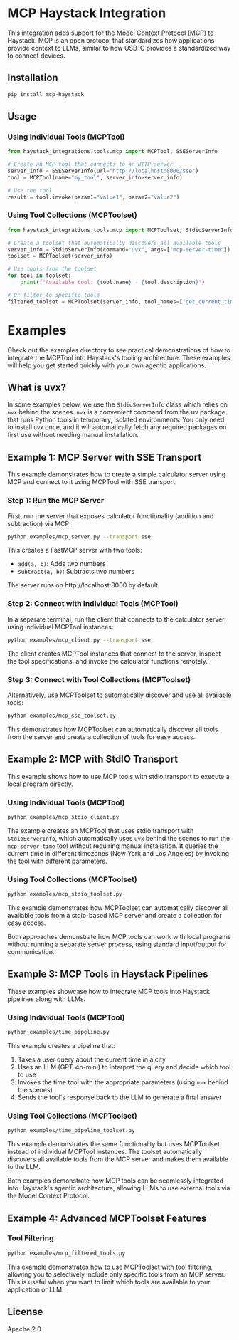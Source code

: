 # MCP Haystack Integration

This integration adds support for the [Model Context Protocol (MCP)](https://modelcontextprotocol.io/introduction) to Haystack. MCP is an open protocol that standardizes how applications provide context to LLMs, similar to how USB-C provides a standardized way to connect devices.

## Installation

```bash
pip install mcp-haystack
```

## Usage

### Using Individual Tools (MCPTool)

```python
from haystack_integrations.tools.mcp import MCPTool, SSEServerInfo

# Create an MCP tool that connects to an HTTP server
server_info = SSEServerInfo(url="http://localhost:8000/sse")
tool = MCPTool(name="my_tool", server_info=server_info)

# Use the tool
result = tool.invoke(param1="value1", param2="value2")
```

### Using Tool Collections (MCPToolset)

```python
from haystack_integrations.tools.mcp import MCPToolset, StdioServerInfo

# Create a toolset that automatically discovers all available tools
server_info = StdioServerInfo(command="uvx", args=["mcp-server-time"])
toolset = MCPToolset(server_info)

# Use tools from the toolset
for tool in toolset:
    print(f"Available tool: {tool.name} - {tool.description}")

# Or filter to specific tools
filtered_toolset = MCPToolset(server_info, tool_names=["get_current_time"])
```

# Examples

Check out the examples directory to see practical demonstrations of how to integrate the MCPTool into Haystack's tooling architecture. These examples will help you get started quickly with your own agentic applications.

## What is uvx?

In some examples below, we use the `StdioServerInfo` class which relies on `uvx` behind the scenes. `uvx` is a convenient command from the uv package that runs Python tools in temporary, isolated environments. You only need to install `uvx` once, and it will automatically fetch any required packages on first use without needing manual installation.

## Example 1: MCP Server with SSE Transport

This example demonstrates how to create a simple calculator server using MCP and connect to it using MCPTool with SSE transport.

### Step 1: Run the MCP Server

First, run the server that exposes calculator functionality (addition and subtraction) via MCP:

```bash
python examples/mcp_server.py --transport sse
```

This creates a FastMCP server with two tools:
- `add(a, b)`: Adds two numbers
- `subtract(a, b)`: Subtracts two numbers

The server runs on http://localhost:8000 by default.

### Step 2: Connect with Individual Tools (MCPTool)

In a separate terminal, run the client that connects to the calculator server using individual MCPTool instances:

```bash
python examples/mcp_client.py --transport sse
```

The client creates MCPTool instances that connect to the server, inspect the tool specifications, and invoke the calculator functions remotely.

### Step 3: Connect with Tool Collections (MCPToolset)

Alternatively, use MCPToolset to automatically discover and use all available tools:

```bash
python examples/mcp_sse_toolset.py
```

This demonstrates how MCPToolset can automatically discover all tools from the server and create a collection of tools for easy access.

## Example 2: MCP with StdIO Transport

This example shows how to use MCP tools with stdio transport to execute a local program directly.

### Using Individual Tools (MCPTool)

```bash
python examples/mcp_stdio_client.py
```

The example creates an MCPTool that uses stdio transport with `StdioServerInfo`, which automatically uses `uvx` behind the scenes to run the `mcp-server-time` tool without requiring manual installation. It queries the current time in different timezones (New York and Los Angeles) by invoking the tool with different parameters.

### Using Tool Collections (MCPToolset)

```bash
python examples/mcp_stdio_toolset.py
```

This example demonstrates how MCPToolset can automatically discover all available tools from a stdio-based MCP server and create a collection for easy access.

Both approaches demonstrate how MCP tools can work with local programs without running a separate server process, using standard input/output for communication.

## Example 3: MCP Tools in Haystack Pipelines

These examples showcase how to integrate MCP tools into Haystack pipelines along with LLMs.

### Using Individual Tools (MCPTool)

```bash
python examples/time_pipeline.py
```

This example creates a pipeline that:
1. Takes a user query about the current time in a city
2. Uses an LLM (GPT-4o-mini) to interpret the query and decide which tool to use
3. Invokes the time tool with the appropriate parameters (using `uvx` behind the scenes)
4. Sends the tool's response back to the LLM to generate a final answer

### Using Tool Collections (MCPToolset)

```bash
python examples/time_pipeline_toolset.py
```

This example demonstrates the same functionality but uses MCPToolset instead of individual MCPTool instances. The toolset automatically discovers all available tools from the MCP server and makes them available to the LLM.

Both examples demonstrate how MCP tools can be seamlessly integrated into Haystack's agentic architecture, allowing LLMs to use external tools via the Model Context Protocol.

## Example 4: Advanced MCPToolset Features

### Tool Filtering

```bash
python examples/mcp_filtered_tools.py
```

This example demonstrates how to use MCPToolset with tool filtering, allowing you to selectively include only specific tools from an MCP server. This is useful when you want to limit which tools are available to your application or LLM.

## License

Apache 2.0 
